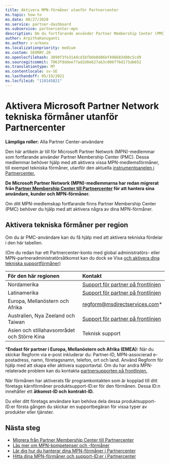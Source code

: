 ```yaml
---
title: Aktivera MPN-förmåner utanför Partnercenter
ms.topic: how-to
ms.date: 08/27/2020
ms.service: partner-dashboard
ms.subservice: partnercenter-mpn
description: Om du fortfarande använder Partner Membership Center (PMC) kan du ta reda på vem du ska kontakta för att aktivera dina tekniska supportförmåner för MPN och ge dig support-ID:n.
author: ArpithaKanuganti
ms.author: v-arkanu
ms.localizationpriority: medium
ms.custom: SEOMAY.20
ms.openlocfilehash: 3890f3fe314dcd1bfbbb0d86bf496683d80c5cd9
ms.sourcegitcommit: 7063fdddee77ad2d8e627ab3c806f76d173ab652
ms.translationtype: MT
ms.contentlocale: sv-SE
ms.lasthandoff: 05/19/2021
ms.locfileid: "110145821"
---
```

# <a name="activate-microsoft-partner-network-technical-benefits-outside-of-partner-center"></a>Aktivera Microsoft Partner Network tekniska förmåner utanför Partnercenter


**Lämpliga roller:** Alla Partner Center-användare

Den här artikeln är till för Microsoft Partner Network (MPN)-medlemmar som fortfarande använder Partner Membership Center (PMC). Dessa medlemmar behöver hjälp med att aktivera vissa MPN-medlemsförmåner, till exempel tekniska förmåner, utanför den aktuella [instrumentpanelen i Partnercenter.](https://partner.microsoft.com/dashboard)

**De Microsoft Partner Network (MPN)-medlemmarna har redan migrerat från [Partner Membership Center till Partnercenter](prepare-pmc-pc-migration.md) för att hantera sina användare, kunder och MPN-förmåner.**

Om ditt MPN-medlemskap fortfarande finns Partner Membership Center (PMC) behöver du hjälp med att aktivera några av dina MPN-förmåner.

## <a name="activate-technical-benefits-by-region"></a>Aktivera tekniska förmåner per region

Om du är PMC-användare kan du få hjälp med att aktivera tekniska fördelar i den här tabellen.

(Om du redan har ett Partnercenter-konto med global administratörs- eller MPN-partneradministratörsåtkomst kan du dock se Visa [och aktivera dina tekniska supportförmåner](mpn-benefits-technical-support.md#view-and-activate-your-technical-support-benefits))

|För den här regionen  | Kontakt |
|:--------|:------------|
|Nordamerika  | [Support för partner på frontlinjen](https://partner.microsoft.com/support?issueid=300-0042)  |
|Latinamerika  | [Support för partner på frontlinjen](https://partner.microsoft.com/support?issueid=300-0042)  |
|Europa, Mellanöstern och Afrika  | [regform@msdirectservices.com](mailto:regform@msdirectservices.com)*  |
|Australien, Nya Zeeland och Taiwan  | [Support för partner på frontlinjen](https://partner.microsoft.com/support?issueid=300-0042)  |
|Asien och stillahavsområdet och Större Kina  | Teknisk support  |

\***Endast för partner i Europa, Mellanöstern och Afrika (EMEA):** När du skickar Regform via e-post inkluderar du: Partner-ID, MPN-associerad e-postadress, namn, företagsnamn, telefon, ort och land. Använd Regform för hjälp med att skapa eller aktivera supportavtal. Om du har andra MPN-relaterade problem kan du kontakta [partnersupporten på frontlinjen.](https://partner.microsoft.com/support?issueid=300-0042)

När förmånen har aktiverats får programkontakten som är kopplad till ditt företags kärnförmåner produktsupport-ID:er för den förmånen. Dessa ID:n innehåller ett **åtkomst-ID och** **kontrakt-ID.** 

Du eller ditt företags användare kan behöva dela dessa produktsupport-ID:er första gången du skickar en supportbegäran för vissa typer av produkter eller tjänster.

## <a name="next-steps"></a>Nästa steg

- [Migrera från Partner Membership Center till Partnercenter](prepare-pmc-pc-migration.md)
- [Läs mer om MPN-kompetenser och -förmåner](learn-about-competencies.md)
- [Lär dig hur du hanterar dina MPN-förmåner i Partnercenter](manage-your-partner-network-benefits.md)
- [Hitta dina MPN-förmåner och support-ID:er i Partnercenter](mpn-find-benefits.md)